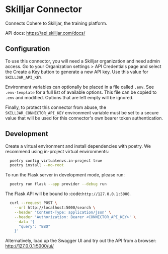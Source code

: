 # Skilljar Connector

Connects Cohere to Skilljar, the training platform.

API docs: https://api.skilljar.com/docs/

## Configuration

To use this connector, you will need a Skilljar organization and need admin access. Go to your
Organization settings > API Credentials page and select the Create a Key button to generate a new
API key. Use this value for `SKILLJAR_API_KEY`.

Environment variables can optionally be placed in a file called `.env`. See `.env-template` for a
full list of available options. This file can be copied to `.env` and modified. Options that are
left empty will be ignored.

Finally, to protect this connector from abuse, the `SKILLJAR_CONNECTOR_API_KEY` environment variable must be set to a secure value that will be used for this connector's own bearer token authentication.

## Development

Create a virtual environment and install dependencies with poetry. We recommend using in-project virtual environments:

```bash
  poetry config virtualenvs.in-project true
  poetry install --no-root
```

To run the Flask server in development mode, please run:

```bash
  poetry run flask --app provider --debug run
```

The Flask API will be bound to :code:`http://127.0.0.1:5000`.

```bash
  curl --request POST \
    --url http://localhost:5000/search \
    --header 'Content-Type: application/json' \
    --header 'Authorization: Bearer <CONNECTOR_API_KEY>' \
    --data '{
      "query": "BBQ"
    }'
```

Alternatively, load up the Swagger UI and try out the API from a browser: http://127.0.0.1:5000/ui/
